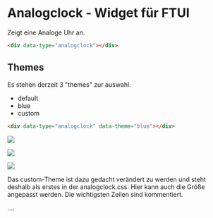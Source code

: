 # Analogclock - Widget für FTUI

Zeigt eine Analoge Uhr an.


```html
<div data-type="analogclock"></div>
```

Themes
-------
Es stehen derzeit 3 "themes" zur auswahl.
* default
* blue
* custom

```html
<div data-type="analogclock" data-theme="blue"></div>
```

![](http://roman1528.github.io/ftui_analogclock/analogclock_default.png)

![](http://roman1528.github.io/ftui_analogclock/analogclock_blue.png)

![](http://roman1528.github.io/ftui_analogclock/analogclock_custom.png)

Das custom-Theme ist dazu gedacht verändert zu werden und steht deshalb als erstes in der analogclock.css.
Hier kann auch die Größe angepasst werden. Die wichtigsten Zeilen sind kommentiert.

....
 
